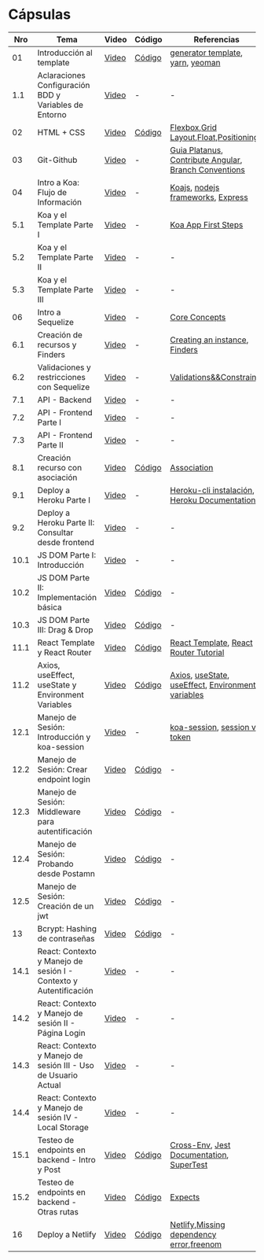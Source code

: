 # Cápsulas

| Nro  | Tema                                                  | Video                                                                                       | Código                                                                          | Referencias                                                                                                                                                                                                                                                             |
| ---- | ----------------------------------------------------- | ------------------------------------------------------------------------------------------- | ------------------------------------------------------------------------------- | ----------------------------------------------------------------------------------------------------------------------------------------------------------------------------------------------------------------------------------------------------------------------- |
| 01   | Introducción al template                              | [Video](https://drive.google.com/file/d/1gWmIK0MJz624SOWCv7_yMyu5NIXF2l1U/view?usp=sharing) | [Código](./cápsula_01)                                                          | [generator template](https://github.com/IIC2513/generator-template), [yarn](https://yarnpkg.com/), [yeoman](https://yeoman.io/)                                                                                                                                         |
| 1.1  | Aclaraciones Configuración BDD y Variables de Entorno | [Video](https://www.loom.com/share/bcab680b19d44d0c9a6e7a338564e1cd)                        | -                                                                               | -                                                                                                                                                                                                                                                                       |
| 02   | HTML + CSS                                            | [Video](https://www.loom.com/share/261a7da3636c4c02a87f7490372bea6f)                        | [Código](./cápsula_02/src)                                                      | [Flexbox](https://css-tricks.com/snippets/css/a-guide-to-flexbox/),[Grid Layout](https://css-tricks.com/snippets/css/complete-guide-grid/),[Float](https://css-tricks.com/all-about-floats/),[Positioning](https://css-tricks.com/almanac/properties/p/position/)       |
| 03   | Git-Github                                            | [Video](https://www.loom.com/share/1a91db8cb45047d1bced18c0f0503794)                        | -                                                                               | [Guia Platanus](https://la-guia.platan.us/setup/proyectos/git), [Contribute Angular](https://github.com/angular/angular/blob/22b96b9/CONTRIBUTING.md#type), [Branch Conventions](https://idiv-biodiversity.github.io/git-knowledge-base/branch-naming-conventions.html) |
| 04   | Intro a Koa: Flujo de Información                     | [Video](https://www.loom.com/share/c7a7e83b218b4acdbe5b60f4f8ffd7f2)                        | -                                                                               | [Koajs](https://koajs.com/), [nodejs frameworks](https://www.cleveroad.com/blog/the-best-node-js-framework-for-your-project--express-js--koa-js-or-sails-js), [Express](https://developer.mozilla.org/en-US/docs/Learn/Server-side/Express_Nodejs/routes)               |
| 5.1  | Koa y el Template Parte I                             | [Video](https://www.loom.com/share/4c49a3b11a274dd8ab1c4be683b1990e)                        | -                                                                               | [Koa App First Steps](https://blog.logrocket.com/first-steps-with-koa-js/)                                                                                                                                                                                              |
| 5.2  | Koa y el Template Parte II                            | [Video](https://www.loom.com/share/ed97f5bc4c2441839b4a1e8313d3fb42)                        | -                                                                               | -                                                                                                                                                                                                                                                                       |
| 5.3  | Koa y el Template Parte III                           | [Video](https://www.loom.com/share/5461a2a880d14b9482e80fc74397d386)                        | -                                                                               | -                                                                                                                                                                                                                                                                       |
| 06   | Intro a Sequelize                                     | [Video](https://www.loom.com/share/bb15334c56d34cddb0599eea2750d370)                        | -                                                                               | [Core Concepts](https://sequelize.org/docs/v6/category/core-concepts/)                                                                                                                                                                                                  |
| 6.1  | Creación de recursos y Finders                        | [Video](https://www.loom.com/share/f0aed6caafea477cbb52f2866abd7c40)                        | -                                                                               | [Creating an instance](https://sequelize.org/docs/v6/core-concepts/model-instances/), [Finders](https://sequelize.org/docs/v6/core-concepts/model-querying-finders/)                                                                                                    |
| 6.2  | Validaciones y restricciones con Sequelize            | [Video](https://www.loom.com/share/c03f9aad95db4b9f8d41e9839d16e5a4)                        | -                                                                               | [Validations&&Constraints](https://sequelize.org/docs/v6/core-concepts/validations-and-constraints/)                                                                                                                                                                    |
| 7.1  | API - Backend                                         | [Video](https://loom.com/share/a47fc64e37c24ec4bf57830e6c834bbc)                            | -                                                                               | -                                                                                                                                                                                                                                                                       |
| 7.2  | API - Frontend Parte I                                | [Video](https://www.loom.com/share/d349c2a3b3d9449fb0b15756cee8f819)                        | -                                                                               | -                                                                                                                                                                                                                                                                       |
| 7.3  | API - Frontend Parte II                               | [Video](https://www.loom.com/share/7f6ffaeacaa24326935e75f544643da8)                        | -                                                                               | -                                                                                                                                                                                                                                                                       |
| 8.1  | Creación recurso con asociación                       | [Video](https://www.loom.com/share/d046139e242641289dc4a058e3e83572)                        | [Código](https://github.com/IIC2513-2022/dcc-azar/pull/4)                                                                               | [Association](https://sequelize.org/docs/v6/core-concepts/assocs/)                                                                                                                                                                                                      |
| 9.1  | Deploy a Heroku Parte I                               | [Video](https://www.loom.com/share/257666bcb3ed442aa98a35e79e424273)                        | -                                                                               | [Heroku-cli instalación](https://devcenter.heroku.com/articles/heroku-cli), [Heroku Documentation](https://www.heroku.com/platform)                                                                                                                                     |
| 9.2  | Deploy a Heroku Parte II: Consultar desde frontend    | [Video](https://www.loom.com/share/64e216c4241c41589b56c4dd88e0b7d6)                        | -                                                                               | -                                                                                                                                                                                                                                                                       |
| 10.1 | JS DOM Parte I: Introducción                          | [Video](https://www.loom.com/share/b16981b6258940c2a02df50d7225deaa)                        | -                                                                               | -                                                                                                                                                                                                                                                                       |
| 10.2 | JS DOM Parte II: Implementación básica                | [Video](https://www.loom.com/share/8a77add53d164ef384dbabbea8a3f826)                        | [Código](https://github.com/IIC2513-2022/dcc-azar-frontend/pull/2)                                                                               | -                                                                                                                                                                                                                                                                       |
| 10.3 | JS DOM Parte III: Drag & Drop                         | [Video](https://www.loom.com/share/c3ee7a6c6a824322bd49918be33b82e5)                        | [Código](https://github.com/IIC2513-2022/dcc-azar-frontend/pull/2)                                                                                                                                                              | -                                                                                                                                                                                                                                                                       |
| 11.1 | React Template y React Router                         | [Video](https://www.loom.com/share/f3ab198d98c741a1ba139451f9e06e19)                        | [Código](https://github.com/IIC2513-2022/dcc-azar-frontend/tree/main/react-app) | [React Template](https://create-react-app.dev/docs/getting-started), [React Router Tutorial](https://reactrouter.com/docs/en/v6/getting-started/tutorial)                                                                                                               |
| 11.2 | Axios, useEffect, useState y Environment Variables    | [Video](https://www.loom.com/share/fc20a0751420433f9dae9a699ba7c220)                        | [Código](https://github.com/IIC2513-2022/dcc-azar-frontend/tree/main/react-app) | [Axios](https://axios-http.com/docs/example), [useState](https://es.reactjs.org/docs/hooks-state.html), [useEffect](https://es.reactjs.org/docs/hooks-effect.html), [Environment variables](https://create-react-app.dev/docs/adding-custom-environment-variables/)     |
| 12.1 | Manejo de Sesión: Introducción y koa-session    | [Video](https://www.loom.com/share/ca0fbcfc44fa47a184c6b7e4766f4b9d)| - | [koa-session](https://github.com/koajs/session), [session vs token](https://medium.com/@prashantramnyc/difference-between-session-cookies-vs-jwt-json-web-tokens-for-session-management-4be67d2f066e#:~:text=JWT%20(JSON%20Web%20token)%20approach%3A&text=Since%20userId%20is%20got%20by,without%20the%20need%20share%20sessionDB)|                                                                
| 12.2 | Manejo de Sesión: Crear endpoint login | [Video](https://www.loom.com/share/d49647b3da314ab7b1f98b4f445f313c)                        | [Código](https://github.com/IIC2513-2022/dcc-azar/pull/5)  | - |
| 12.3 | Manejo de Sesión: Middleware para autentificación    | [Video](https://www.loom.com/share/cf8f3cce35e543b893a7b34a8f5ab7c5)                        | [Código](https://github.com/IIC2513-2022/dcc-azar/pull/5)| - |
| 12.4 | Manejo de Sesión: Probando desde Postamn    | [Video](https://www.loom.com/share/35886422291743c7a86c0bd058577967)                        | [Código](https://github.com/IIC2513-2022/dcc-azar/pull/5)  | - |
| 12.5 | Manejo de Sesión: Creación de un jwt    | [Video](https://www.loom.com/share/3f30e2941b654cc5aeb862b558b6b706)                        | [Código](https://github.com/IIC2513-2022/dcc-azar/pull/6)  | - |
| 13 | Bcrypt: Hashing de contraseñas    | [Video](https://www.loom.com/share/03c216c7af754f76a9928ff85db15099)                        | [Código](https://github.com/IIC2513-2022/dcc-azar/pull/7)  | - |
| 14.1 | React: Contexto y Manejo de sesión I - Contexto y Autentificación   | [Video](https://www.loom.com/share/09816ed1703d443e9c6592e0e0a1ed52)                        | - | - |
| 14.2 | React: Contexto y Manejo de sesión II - Página Login   | [Video](https://www.loom.com/share/23fc65bac0d54826b853e8be33751f74)                        | - | - |
| 14.3 | React: Contexto y Manejo de sesión III - Uso de Usuario Actual   | [Video](https://www.loom.com/share/b44c2cda5c13419e891cb32c22994bed)                        | - | - |
| 14.4 | React: Contexto y Manejo de sesión IV - Local Storage   | [Video](https://www.loom.com/share/09b00098997a4d5b864ddcfc468bae2c)                        | - | - |
| 15.1 | Testeo de endpoints en backend - Intro y Post   | [Video](https://www.loom.com/share/8259771a8c8947778b0913965215beb2)                        | [Código](https://github.com/IIC2513-2022/dcc-azar/pull/8) | [Cross-Env](https://www.npmjs.com/package/cross-env), [Jest Documentation](https://jestjs.io/docs/getting-started), [SuperTest](https://sammeechward.com/testing-an-express-app-with-supertest-and-jest/) |
| 15.2 | Testeo de endpoints en backend - Otras rutas | [Video](https://www.loom.com/share/3c6d856ba288423a8363a86b0f257afa)                        | [Código](https://github.com/IIC2513-2022/dcc-azar/pull/8) | [Expects](https://jestjs.io/docs/expect) |
| 16 | Deploy a Netlify | [Video](https://drive.google.com/file/d/1eiC0iQEqETUtb_w9ykAoqhAYc5wfkeJ0/view?usp=sharing)                        | [Código](https://github.com/IIC2513-2022/dcc-azar-frontend/pull/4) | [Netlify](https://www.netlify.com/),[Missing dependency error](https://bobbyhadz.com/blog/react-hook-useeffect-has-missing-dependency),[freenom](https://www.freenom.com/es/index.html?lang=es)|
